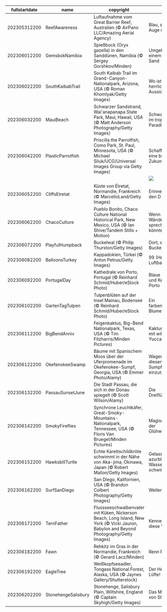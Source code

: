 |fullstartdate|name|copyright|title|image|
|--|--|--|--|--|
202305312200|ReefAwareness|Luftaufnahme vom Great Barrier Reef, Australien (© AirPano LLC/Amazing Aerial Agency)|Blau, soweit das Auge reicht|![](/de-DE/2023/06/202305312200ReefAwareness.jpg)|
202306012200|GemsbokNamibia|Spießbock (Oryx gazella) in den Sanddünen, Namibia (© Sergey Gorshkov/Minden)|Umgeben von einem Meer aus Sand|![](/de-DE/2023/06/202306012200GemsbokNamibia.jpg)|
202306022200|SouthKaibabTrail|South Kaibab Trail im Grand-Canyon-Nationalpark, Arizona, USA (© Roman Khomlyak/Getty Images)|Wo ist diese herrliche Aussicht?|![](/de-DE/2023/06/202306022200SouthKaibabTrail.jpg)|
202306032200|MauiBeach|Schwarzer Sandstrand, Wai'anapanapa State Park, Maui, Hawaii, USA (© Matt Anderson Photography/Getty Images)|Schwarzer Sand im tropischen Paradies|![](/de-DE/2023/06/202306032200MauiBeach.jpg)|
202306042200|PlasticParrotfish|Priscilla the Parrotfish, Como Park, St. Paul, Minnesota, USA (© Michael Siluk/UCG/Universal Images Group via Getty Images)|Schaffen wir eine bessere Zukunft!|![](/de-DE/2023/06/202306042200PlasticParrotfish.jpg)|
||||![](/de-DE/2023/06/.jpg)|
202306052200|CliffsEtretat|Küste von Étretat, Normandie, Frankreich (© MarcelloLand/Getty Images)|Erinnerung an den D-Day|![](/de-DE/2023/06/202306052200CliffsEtretat.jpg)|
202306062200|ChacoCulture|Pueblo Bonito, Chaco Culture National Historical Park, New Mexico, USA (© Ian Shive/Tandem Stills + Motion)|Wenn diese Wände sprechen könnten...|![](/de-DE/2023/06/202306062200ChacoCulture.jpg)|
202306072200|PlayfulHumpback|Buckelwal (© Philip Thurston/Getty Images)|Dort, wo der Buckelwal singt|![](/de-DE/2023/06/202306072200PlayfulHumpback.jpg)|
202306082200|BalloonsTurkey|Kappadokien, Türkei (© Anton Petrus/Getty Images)|99 (Heiß-) Luftballons|![](/de-DE/2023/06/202306082200BalloonsTurkey.jpg)|
202306092200|PortugalDay|Kathedrale von Porto, Portugal (© Reinhard Schmid/Huber/eStock Photo)|Blaue Farbtöne und Keramik aus Porto|![](/de-DE/2023/06/202306092200PortugalDay.jpg)|
202306102200|GartenTagTulpen|Tulpenblüten auf der Insel Mainau, Bodensee (© Reinhard Schmid/Huber/eStock Photo)|Ein farbenprächtiger Blumenteppich|![](/de-DE/2023/06/202306102200GartenTagTulpen.jpg)|
202306112200|BigBendAnniv|Feigenkaktus, Big-Bend Nationalpark, Texas, USA (© Tim Fitzharris/Minden Pictures)|Kaktusparadies mit wilden Yuccas|![](/de-DE/2023/06/202306112200BigBendAnniv.jpg)|
202306122200|OkefenokeeSwamp|Bäume mit Spanischem Moos über der Uferpromenade im Okefenokee-Sumpf, Georgia, USA  (© Emmer Photo/Alamy)|Wagen Sie es, in diesen dichten Sumpf einzutauchen?|![](/de-DE/2023/06/202306122200OkefenokeeSwamp.jpg)|
202306132200|PassauSunsetJune|Die Stadt Passau, die sich in der Donau spiegelt (© Scott Wilson/Alamy)|Die Dreiflüssestadt|![](/de-DE/2023/06/202306132200PassauSunsetJune.jpg)|
202306142200|SmokyFireflies|Synchrone Leuchtkäfer, Great-Smoky-Mountains-Nationalpark, Tennessee, USA (© Floris Van Bruegel/Minden Pictures)|Magische Nacht der Glühwürmchen|![](/de-DE/2023/06/202306142200SmokyFireflies.jpg)|
202306152200|HawksbillTurtle|Echte Karettschildkröte schwimmt in der Nähe von Aka-jima, Okinawa, Japan (© Robert Mallon/Getty Images)|Gelassen im azurblauen Wasser schwimmen|![](/de-DE/2023/06/202306152200HawksbillTurtle.jpg)|
202306162200|SurfSanDiego|San Diego, Kalifornien, USA (© Brandon Colbert Photography/Getty Images)|Wellenreiten|![](/de-DE/2023/06/202306162200SurfSanDiego.jpg)|
202306172200|TernFather|Flussseeschwalbenvater mit Küken, Nickerson Beach, Long Island, New York (© Vicki Jauron, Babylon and Beyond Photography/Getty Images)|Kennen Sie diese Vogelart?|![](/de-DE/2023/06/202306172200TernFather.jpg)|
202306182200|Fawn|Rehkitz im Gras in der Normandie, Frankreich (© Gerard Lacz/Minden)|Renn Reh renn!|![](/de-DE/2023/06/202306182200Fawn.jpg)|
202306192200|EagleTree|Weißkopfseeadler, Tongass National Forest, Alaska, USA (© Jaynes Gallery/Shutterstock)|Der Herr der Lüfte!|![](/de-DE/2023/06/202306192200EagleTree.jpg)|
202306202200|StonehengeSalisbury|Stonehenge, Salisbury Plain, Wiltshire, England (© Captain Skyhigh/Getty Images)|Das Mysterium von Stonehenge|![](/de-DE/2023/06/202306202200StonehengeSalisbury.jpg)|
